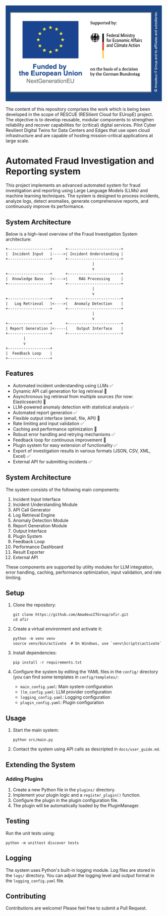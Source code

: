 <div align="center">

![Fraud Investigation System](assets/fraud_investigation_system.png)

</div>

The content of this repository comprises the work which is being been developed in the scope of RESCUE (RESilient Cloud for EUropE) project. 
The objective is to develop reusable, modular components to strengthen reliability and recover capabilities for (critical) digital services. Pilot Cyber Resilient Digital Twins for Data Centers and Edges that use open cloud infrastructure and are capable of hosting mission-critical applications at large scale.

# Automated Fraud Investigation and Reporting system

This project implements an advanced automated system for fraud investigation and reporting using Large Language Models (LLMs) and machine learning techniques. The system is designed to process incidents, analyze logs, detect anomalies, generate comprehensive reports, and continuously improve its performance.

## System Architecture

Below is a high-level overview of the Fraud Investigation System architecture:

```
+-------------------+      +------------------------+
|  Incident Input   |----->| Incident Understanding |
+-------------------+      +------------------------+
                                       |
                                       v
+-------------------+      +------------------------+
|  Knowledge Base   |<---->|     RAG Processing     |
+-------------------+      +------------------------+
                                       |
                                       v
+-------------------+      +------------------------+
|   Log Retrieval   |<---->|   Anomaly Detection    |
+-------------------+      +------------------------+
                                       |
                                       v
+-------------------+      +------------------------+
| Report Generation |<-----|    Output Interface    |
+-------------------+      +------------------------+
        |
        v
+-------------------+
|  Feedback Loop    |
+-------------------+
```

## Features

- Automated incident understanding using LLMs :white_check_mark:
- Dynamic API call generation for log retrieval :black_square_button:
- Asynchronous log retrieval from multiple sources (for now: Elasticsearch) :black_square_button:
- LLM-powered anomaly detection with statistical analysis :white_check_mark:
- Automated report generation :white_check_mark:
- Flexible output interface (email, file, API) :black_square_button:
- Rate limiting and input validation :white_check_mark:
- Caching and performance optimization :black_square_button:
- Robust error handling and retrying mechanisms :white_check_mark:
- Feedback loop for continuous improvement :black_square_button:
- Plugin system for easy extension of functionality :white_check_mark:
- Export of investigation results in various formats (JSON, CSV, XML, Excel) :white_check_mark:
- External API for submitting incidents :white_check_mark:

## System Architecture

The system consists of the following main components:

1. Incident Input Interface
2. Incident Understanding Module
3. API Call Generator
4. Log Retrieval Engine
5. Anomaly Detection Module
6. Report Generation Module
7. Output Interface
8. Plugin System
9. Feedback Loop
10. Performance Dashboard
11. Result Exporter
12. External API

These components are supported by utility modules for LLM integration, error handling, caching, performance optimization, input validation, and rate limiting.

## Setup

1. Clone the repository:
   ```
   git clone https://github.com/AmadeusITGroup/afir.git
   cd afir
   ```

2. Create a virtual environment and activate it:
   ```
   python -m venv venv
   source venv/bin/activate  # On Windows, use `venv\Scripts\activate`
   ```

3. Install dependencies:
   ```
   pip install -r requirements.txt
   ```

4. Configure the system by editing the YAML files in the `config/` directory (you can find some templates in `config/templates/`:
   - `main_config.yaml`: Main system configuration
   - `llm_config.yaml`: LLM provider configuration
   - `logging_config.yaml`: Logging configuration
   - `plugin_config.yaml`: Plugin configuration

## Usage

1. Start the main system:
   ```
   python src/main.py
   ```

2. Contact the system using API calls as descripted in `docs/user_guide.md`.

## Extending the System

### Adding Plugins

1. Create a new Python file in the `plugins/` directory.
2. Implement your plugin logic and a `register_plugin()` function.
3. Configure the plugin in the plugin configuration file.
4. The plugin will be automatically loaded by the PluginManager.

## Testing

Run the unit tests using:

```
python -m unittest discover tests
```

## Logging

The system uses Python's built-in logging module. Log files are stored in the `logs/` directory. You can adjust the logging level and output format in the `logging_config.yaml` file.

## Contributing

Contributions are welcome! Please feel free to submit a Pull Request.
